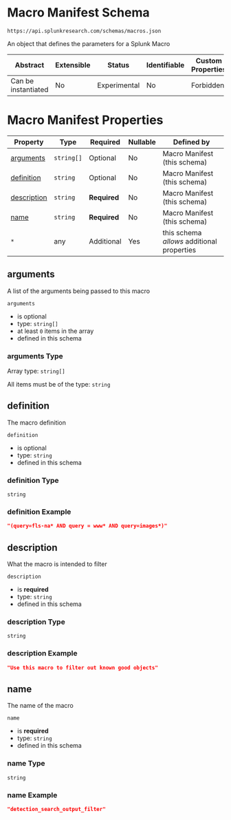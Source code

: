 
# Macro Manifest Schema

```
https://api.splunkresearch.com/schemas/macros.json
```

An object that defines the parameters for a Splunk Macro

| Abstract | Extensible | Status | Identifiable | Custom Properties | Additional Properties | Defined In |
|----------|------------|--------|--------------|-------------------|-----------------------|------------|
| Can be instantiated | No | Experimental | No | Forbidden | Permitted |  |

# Macro Manifest Properties

| Property | Type | Required | Nullable | Defined by |
|----------|------|----------|----------|------------|
| [arguments](#arguments) | `string[]` | Optional  | No | Macro Manifest (this schema) |
| [definition](#definition) | `string` | Optional  | No | Macro Manifest (this schema) |
| [description](#description) | `string` | **Required**  | No | Macro Manifest (this schema) |
| [name](#name) | `string` | **Required**  | No | Macro Manifest (this schema) |
| `*` | any | Additional | Yes | this schema *allows* additional properties |

## arguments

A list of the arguments being passed to this macro

`arguments`

* is optional
* type: `string[]`
* at least `0` items in the array
* defined in this schema

### arguments Type


Array type: `string[]`

All items must be of the type:
`string`










## definition

The macro definition

`definition`

* is optional
* type: `string`
* defined in this schema

### definition Type


`string`






### definition Example

```json
"(query=fls-na* AND query = www* AND query=images*)"
```


## description

What the macro is intended to filter

`description`

* is **required**
* type: `string`
* defined in this schema

### description Type


`string`






### description Example

```json
"Use this macro to filter out known good objects"
```


## name

The name of the macro

`name`

* is **required**
* type: `string`
* defined in this schema

### name Type


`string`






### name Example

```json
"detection_search_output_filter"
```

